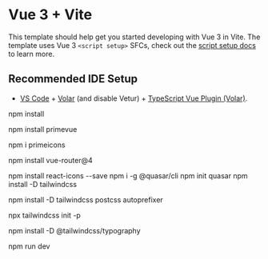 # Vue 3 + Vite

This template should help get you started developing with Vue 3 in Vite. The template uses Vue 3 `<script setup>` SFCs, check out the [script setup docs](https://v3.vuejs.org/api/sfc-script-setup.html#sfc-script-setup) to learn more.

## Recommended IDE Setup

- [VS Code](https://code.visualstudio.com/) + [Volar](https://marketplace.visualstudio.com/items?itemName=Vue.volar) (and disable Vetur) + [TypeScript Vue Plugin (Volar)](https://marketplace.visualstudio.com/items?itemName=Vue.vscode-typescript-vue-plugin).

npm install   

npm install primevue  

npm i primeicons

npm install vue-router@4

npm install react-icons --save
npm i -g @quasar/cli
npm init quasar
npm install -D tailwindcss    

npm install -D tailwindcss postcss autoprefixer    

npx tailwindcss init -p

npm install -D @tailwindcss/typography

npm run dev

